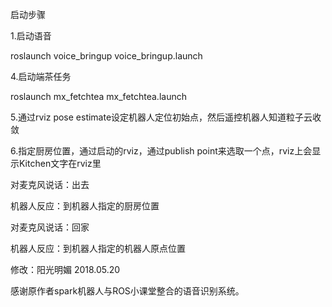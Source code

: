 启动步骤 

1.启动语音 

roslaunch voice_bringup voice_bringup.launch 

4.启动端茶任务 

roslaunch mx_fetchtea mx_fetchtea.launch 

5.通过rviz pose estimate设定机器人定位初始点，然后遥控机器人知道粒子云收敛 

6.指定厨房位置，通过启动的rviz，通过publish point来选取一个点，rviz上会显示Kitchen文字在rviz里 

对麦克风说话：出去 

机器人反应：到机器人指定的厨房位置 

对麦克风说话：回家 

机器人反应：到机器人指定的机器人原点位置 

修改：阳光明媚 2018.05.20 

感谢原作者spark机器人与ROS小课堂整合的语音识别系统。 

